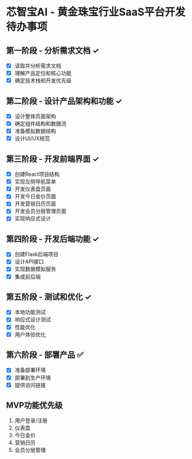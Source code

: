 # 芯智宝AI - 黄金珠宝行业SaaS平台开发待办事项

## 第一阶段 - 分析需求文档 ✓
- [x] 读取并分析需求文档
- [x] 理解产品定位和核心功能
- [x] 确定技术栈和开发优先级

## 第二阶段 - 设计产品架构和功能 ✓
- [x] 设计整体页面架构
- [x] 确定组件结构和数据流
- [x] 准备模拟数据结构
- [x] 设计UI/UX规范

## 第三阶段 - 开发前端界面 ✓
- [x] 创建React项目结构
- [x] 实现左侧导航菜单
- [x] 开发仪表盘页面
- [x] 开发今日金价页面
- [x] 开发营销日历页面
- [x] 开发会员分层管理页面
- [x] 实现响应式设计

## 第四阶段 - 开发后端功能 ✓
- [x] 创建Flask后端项目
- [x] 设计API接口
- [x] 实现数据模拟服务
- [x] 集成前后端

## 第五阶段 - 测试和优化 ✓
- [x] 本地功能测试
- [x] 响应式设计测试
- [x] 性能优化
- [x] 用户体验优化

## 第六阶段 - 部署产品 ✅
- [x] 准备部署环境
- [x] 部署到生产环境
- [x] 提供访问链接

## MVP功能优先级
1. 用户登录/注册
2. 仪表盘
3. 今日金价
4. 营销日历
5. 会员分层管理

